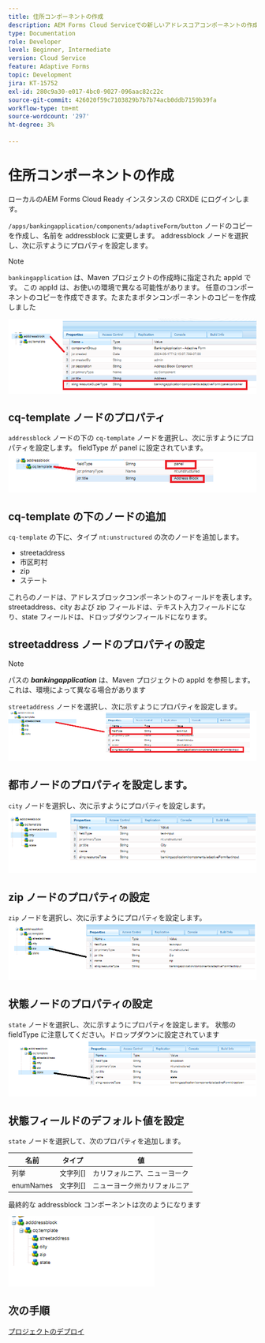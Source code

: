 ```yaml
---
title: 住所コンポーネントの作成
description: AEM Forms Cloud Serviceでの新しいアドレスコアコンポーネントの作成
type: Documentation
role: Developer
level: Beginner, Intermediate
version: Cloud Service
feature: Adaptive Forms
topic: Development
jira: KT-15752
exl-id: 280c9a30-e017-4bc0-9027-096aac82c22c
source-git-commit: 426020f59c7103829b7b7b74acb0ddb7159b39fa
workflow-type: tm+mt
source-wordcount: '297'
ht-degree: 3%

---
```


# 住所コンポーネントの作成

ローカルのAEM Forms Cloud Ready インスタンスの CRXDE にログインします。

``/apps/bankingapplication/components/adaptiveForm/button`` ノードのコピーを作成し、名前を addressblock に変更します。 addressblock ノードを選択し、次に示すようにプロパティを設定します。

>[!NOTE]
>
> ``bankingapplication`` は、Maven プロジェクトの作成時に指定された appId です。 この appId は、お使いの環境で異なる可能性があります。 任意のコンポーネントのコピーを作成できます。たまたまボタンコンポーネントのコピーを作成しました


![address-bloc](assets/address-properties.png)

## cq-template ノードのプロパティ

``addressblock`` ノードの下の ``cq-template`` ノードを選択し、次に示すようにプロパティを設定します。 fieldType が panel に設定されています。
![cq-template](assets/cq-template.png)

## cq-template の下のノードの追加

``cq-template`` の下に、タイプ ``nt:unstructured`` の次のノードを追加します。

* streetaddress
* 市区町村
* zip
* ステート

これらのノードは、アドレスブロックコンポーネントのフィールドを表します。 streetaddress、city および zip フィールドは、テキスト入力フィールドになり、state フィールドは、ドロップダウンフィールドになります。

## streetaddress ノードのプロパティの設定

>[!NOTE]
>
> パスの **_bankingapplication_** は、Maven プロジェクトの appId を参照します。 これは、環境によって異なる場合があります

``streetaddress`` ノードを選択し、次に示すようにプロパティを設定します。
![ 番地 ](assets/streetaddress.png)

## 都市ノードのプロパティを設定します。

``city`` ノードを選択し、次に示すようにプロパティを設定します。
![ 市区町村 ](assets/city.png)

## zip ノードのプロパティの設定

``zip`` ノードを選択し、次に示すようにプロパティを設定します。
![zip](assets/zip.png)

## 状態ノードのプロパティの設定

``state`` ノードを選択し、次に示すようにプロパティを設定します。 状態の fieldType に注意してください。ドロップダウンに設定されています
![state](assets/state.png)

## 状態フィールドのデフォルト値を設定

``state`` ノードを選択して、次のプロパティを追加します。

| 名前 | タイプ | 値 |
|----------|----------|---------------------|
| 列挙 | 文字列[] | カリフォルニア、ニューヨーク |
| enumNames | 文字列[] | ニューヨーク州カリフォルニア |


最終的な addressblock コンポーネントは次のようになります

![ 最終アドレス ](assets/crx-address-block.png)

## 次の手順

[プロジェクトのデプロイ](./deploy-your-project.md)
